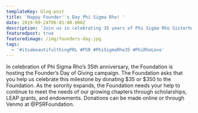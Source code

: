 ```yaml
---
templateKey: blog-post
title: 'Happy Founder''s Day Phi Sigma Rho! '
date: 2019-09-24T06:01:00.000Z
description: 'Join us in celebrating 35 years of Phi Sigma Rho Sisterhood. '
featuredpost: true
featuredimage: /img/founders-day.jpg
tags:
  - '#itsabeautifulthingPRL #PSR #PhiSigmaRho35 #PhiRhoLove'
---
```

In celebration of Phi Sigma Rho’s 35th anniversary, the Foundation is hosting the Founder’s Day of Giving campaign. The Foundation asks that you help us celebrate this milestone by donating $35 or $350 to the Foundation.  As the sorority expands, the Foundation needs your help to continue to meet the needs of our growing chapters through scholarships, LEAP grants, and endowments. Donations can be made online or through Venmo at @PSRFoundation.
